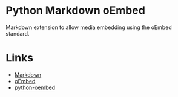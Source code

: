# Python Markdown oEmbed

Markdown extension to allow media embedding using the oEmbed standard.

# Links

- [Markdown](http://daringfireball.net/projects/markdown/)
- [oEmbed](http://www.oembed.com/)
- [python-oembed](https://github.com/abarmat/python-oembed)
